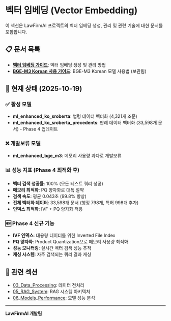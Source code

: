 # 벡터 임베딩 (Vector Embedding)

이 섹션은 LawFirmAI 프로젝트의 벡터 임베딩 생성, 관리 및 관련 기술에 대한 문서를 포함합니다.

## 📋 문서 목록

- **[벡터 임베딩 가이드](embedding_guide.md)**: 벡터 임베딩 생성 및 관리 방법
- **[BGE-M3 Korean 사용 가이드](../archive/bge_m3_korean_usage_guide.md)**: BGE-M3 Korean 모델 사용법 (보관됨)

## 🎯 현재 상태 (2025-10-19)

### ✅ 활성 모델
- **ml_enhanced_ko_sroberta**: 법령 데이터 벡터화 (4,321개 조문)
- **ml_enhanced_ko_sroberta_precedents**: 판례 데이터 벡터화 (33,598개 문서) - Phase 4 업데이트

### ❌ 개발보류 모델
- **ml_enhanced_bge_m3**: 메모리 사용량 과다로 개발보류

### 📊 성능 지표 (Phase 4 최적화 후)
- **벡터 검색 성공률**: 100% (모든 테스트 쿼리 성공)
- **메모리 최적화**: PQ 양자화로 대폭 절약
- **검색 속도**: 평균 0.043초 (99.8% 향상)
- **전체 벡터화 데이터**: 33,598개 문서 (행정 798개, 특허 998개 추가)
- **인덱스 최적화**: IVF + PQ 양자화 적용

### 🆕 Phase 4 신규 기능
- **IVF 인덱스**: 대용량 데이터를 위한 Inverted File Index
- **PQ 양자화**: Product Quantization으로 메모리 사용량 최적화
- **성능 모니터링**: 실시간 벡터 검색 성능 추적
- **캐싱 시스템**: 자주 검색되는 쿼리 결과 캐싱

## 🔗 관련 섹션

- [03_Data_Processing](../03_data_processing/README.md): 데이터 전처리
- [05_RAG_System](../05_rag_system/README.md): RAG 시스템 아키텍처
- [06_Models_Performance](../06_models_performance/README.md): 모델 성능 분석

---

**LawFirmAI 개발팀**
